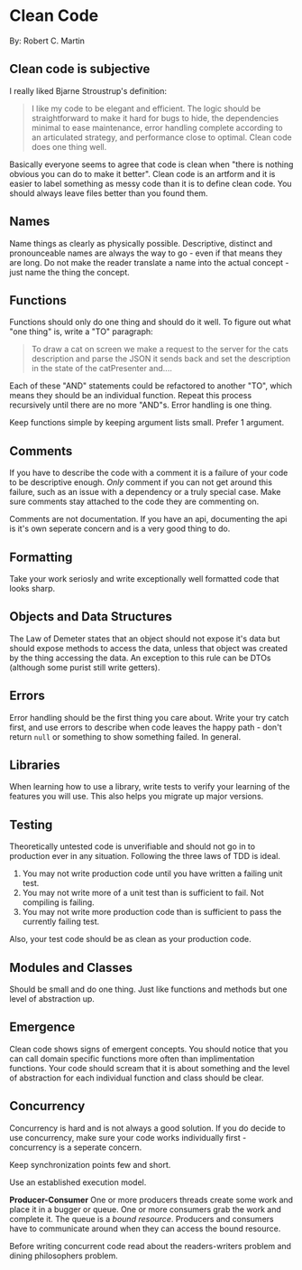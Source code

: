 # Clean Code

By: Robert C. Martin

## Clean code is subjective

I really liked Bjarne Stroustrup's definition:

> I like my code to be elegant and efficient. The logic should be straightforward to make it hard for bugs to hide, the dependencies minimal to ease maintenance, error handling complete according to an articulated strategy, and performance close to optimal. Clean code does one thing well.

Basically everyone seems to agree that code is clean when "there is nothing obvious you can do to make it better". Clean code is an artform and it is easier to label something as messy code than it is to define clean code. You should always leave files better than you found them.

## Names

Name things as clearly as physically possible. Descriptive, distinct and pronounceable names are always the way to go - even if that means they are long. Do not make the reader translate a name into the actual concept - just name the thing the concept.

## Functions

Functions should only do one thing and should do it well. To figure out what "one thing" is, write a "TO" paragraph:

> To draw a cat on screen we make a request to the server for the cats description and parse the JSON it sends back and set the description in the state of the catPresenter and....

Each of these "AND" statements could be refactored to another "TO", which means they should be an individual function. Repeat this process recursively until there are no more "AND"s. Error handling is one thing.

Keep functions simple by keeping argument lists small. Prefer 1 argument.

## Comments

If you have to describe the code with a comment it is a failure of your code to be descriptive enough. _Only_ comment if you can not get around this failure, such as an issue with a dependency or a truly special case. Make sure comments stay attached to the code they are commenting on.

Comments are not documentation. If you have an api, documenting the api is it's own seperate concern and is a very good thing to do.

## Formatting

Take your work seriosly and write exceptionally well formatted code that looks sharp.

## Objects and Data Structures

The Law of Demeter states that an object should not expose it's data but should expose methods to access the data, unless that object was created by the thing accessing the data. An exception to this rule can be DTOs (although some purist still write getters).

## Errors

Error handling should be the first thing you care about. Write your try catch first, and use errors to describe when code leaves the happy path - don't return `null` or something to show something failed. In general.

## Libraries

When learning how to use a library, write tests to verify your learning of the features you will use. This also helps you migrate up major versions.

## Testing

Theoretically untested code is unverifiable and should not go in to production ever in any situation. Following the three laws of TDD is ideal.

1. You may not write production code until you have written a failing unit test.
2. You may not write more of a unit test than is sufficient to fail. Not compiling is failing.
3. You may not write more production code than is sufficient to pass the currently failing test.

Also, your test code should be as clean as your production code.

## Modules and Classes

Should be small and do one thing. Just like functions and methods but one level of abstraction up.

## Emergence

Clean code shows signs of emergent concepts. You should notice that you can call domain specific functions more often than implimentation functions. Your code should scream that it is about something and the level of abstraction for each individual function and class should be clear.

## Concurrency

Concurrency is hard and is not always a good solution. If you do decide to use concurrency, make sure your code works individually first - concurrency is a seperate concern.

Keep synchronization points few and short.

Use an established execution model.

**Producer-Consumer**
One or more producers threads create some work and place it in a bugger or queue. One or more consumers grab the work and complete it. The queue is a _bound resource_. Producers and consumers have to communicate around when they can access the bound resource.

Before writing concurrent code read about the readers-writers problem and dining philosophers problem.
